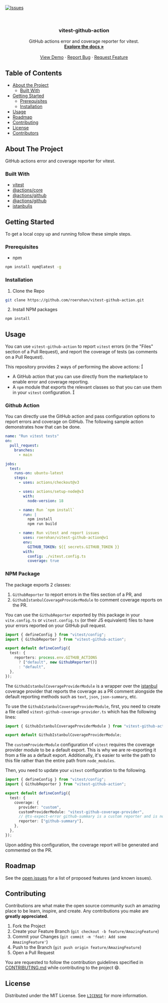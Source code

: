 [![Issues][issues-shield]][issues-url]

<!-- PROJECT LOGO -->
<br />
<p align="center">
  <!-- <a href="https://github.com/roerohan/vitest-github-action">
    <img src="https://project-logo.png" alt="Logo" width="80">
  </a> -->

  <h3 align="center">vitest-github-action</h3>

  <p align="center">
    GitHub actions error and coverage reporter for vitest.
    <br />
    <a href="https://github.com/roerohan/vitest-github-action"><strong>Explore the docs »</strong></a>
    <br />
    <br />
    <a href="https://github.com/roerohan/vitest-github-action">View Demo</a>
    ·
    <a href="https://github.com/roerohan/vitest-github-action/issues">Report Bug</a>
    ·
    <a href="https://github.com/roerohan/vitest-github-action/issues">Request Feature</a>
  </p>
</p>

<!-- TABLE OF CONTENTS -->

## Table of Contents

- [About the Project](#about-the-project)
  - [Built With](#built-with)
- [Getting Started](#getting-started)
  - [Prerequisites](#prerequisites)
  - [Installation](#installation)
- [Usage](#usage)
- [Roadmap](#roadmap)
- [Contributing](#contributing)
- [License](#license)
- [Contributors](#contributors-)

<!-- ABOUT THE PROJECT -->

## About The Project

GitHub actions error and coverage reporter for vitest.

### Built With

- [vitest](https://vitest.dev/)
- [@actions/core](https://www.npmjs.com/package/@actions/core)
- [@actions/github](https://www.npmjs.com/package/@actions/github)
- [@actions/github](https://www.npmjs.com/package/@actions/github)
- [istanbuljs](https://istanbul.js.org/)

<!-- GETTING STARTED -->

## Getting Started

To get a local copy up and running follow these simple steps.

### Prerequisites

- npm

```sh
npm install npm@latest -g
```

### Installation

1. Clone the Repo

```sh
git clone https://github.com/roerohan/vitest-github-action.git
```

2. Install NPM packages

```sh
npm install
```

<!-- USAGE EXAMPLES -->

## Usage

You can use `vitest-github-action` to report `vitest` errors (in the "Files" section of a Pull Request), and report the coverage of tests (as comments on a
Pull Request).

This repository provides 2 ways of performing the above actions:


- A GitHub action that you can use directly from the marketplace to enable error and coverage reporting.
- A `npm` module that exports the relevant classes so that you can use them in your `vitest` configuration.
  

### Github Action

You can directly use the GitHub action and pass configuration options to report errors and coverage on GitHub.
The following sample action demonstrates how that can be done.

```yaml
name: "Run vitest tests"
on:
  pull_request:
    branches:
      - main

jobs:
  test:
    runs-on: ubuntu-latest
    steps:
      - uses: actions/checkout@v3

      - uses: actions/setup-node@v3
        with:
          node-version: 18

      - name: Run `npm install`
        run: |
          npm install
          npm run build

      - name: Run vitest and report issues
        uses: roerohan/vitest-github-action@v1
        env:
          GITHUB_TOKEN: ${{ secrets.GITHUB_TOKEN }}
        with:
          config: ./vitest.config.ts
          coverage: true
```

### NPM Package

The package exports 2 classes:

1. `GithubReporter` to report errors in the files section of a PR, and
2. `GithubIstanbulCoverageProviderModule` to comment coverage reports on the PR.

You can use the `GithubReporter` exported by this package in your `vite.config.ts` or `vitest.config.ts` (or their JS equivalent) files to have your errors reported on your GitHub pull request.

```ts
import { defineConfig } from "vitest/config";
import { GithubReporter } from "vitest-github-action";

export default defineConfig({
  test: {
    reporters: process.env.GITHUB_ACTIONS
      ? ["default", new GithubReporter()]
      : "default",
  },
});
```

The `GithubIstanbulCoverageProviderModule` is a wrapper over the [istanbul](https://istanbul.js.org/) coverage provider that reports the coverage as
a PR comment alongside the default reporting methods such as `text`, `json`, `json-summary`, etc.

To use the `GithubIstanbulCoverageProviderModule`, first, you need to create a file called `vitest-github-coverage-provider.ts` which has the following lines:

```ts
import { GithubIstanbulCoverageProviderModule } from "vitest-github-action";

export default GithubIstanbulCoverageProviderModule;
```

The `customProviderModule` configuration of `vitest` requires the coverage provider module to be a default export. This is why we are re-exporting it
from a file as a default export. Additionally, it's easier to write the path to this file rather than the entire path from `node_modules`.

Then, you need to update your `vitest` configuration to the following.

```ts
import { defineConfig } from "vitest/config";
import { GithubReporter } from "vitest-github-action";

export default defineConfig({
  test: {
    coverage: {
      provider: "custom",
      customProviderModule: "vitest-github-coverage-provider",
      // @ts-expect-error github-summary is a custom reporter and is not recognized.
      reporter: ["github-summary"],
    },
  },
});
```

Upon adding this configuration, the coverage report will be generated and commented on the PR.

<!-- ROADMAP -->

## Roadmap

See the [open issues](https://github.com/roerohan/vitest-github-action/issues) for a list of proposed features (and known issues).

<!-- CONTRIBUTING -->

## Contributing

Contributions are what make the open source community such an amazing place to be learn, inspire, and create. Any contributions you make are **greatly appreciated**.

1. Fork the Project
2. Create your Feature Branch (`git checkout -b feature/AmazingFeature`)
3. Commit your Changes (`git commit -m 'feat: Add some AmazingFeature'`)
4. Push to the Branch (`git push origin feature/AmazingFeature`)
5. Open a Pull Request

You are requested to follow the contribution guidelines specified in [CONTRIBUTING.md](./CONTRIBUTING.md) while contributing to the project :smile:.

<!-- LICENSE -->

## License

Distributed under the MIT License. See [`LICENSE`](./LICENSE) for more information.

<!-- MARKDOWN LINKS & IMAGES -->
<!-- https://www.markdownguide.org/basic-syntax/#reference-style-links -->

[roerohan-url]: https://roerohan.github.io
[issues-shield]: https://img.shields.io/github/issues/roerohan/vitest-github-action.svg?style=flat-square
[issues-url]: https://github.com/roerohan/vitest-github-action/issues

